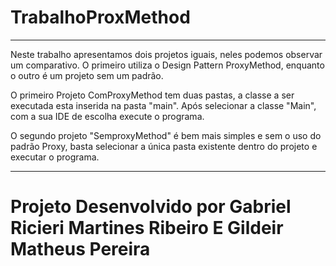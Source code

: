 # TrabalhoProxMethod

---------------------------------------------------------------------------------------------------------------------------------------------------------------------------------

Neste trabalho apresentamos dois projetos iguais, neles podemos observar um comparativo. O primeiro utiliza o Design Pattern ProxyMethod, enquanto o outro é um projeto sem um 
padrão.


O primeiro Projeto ComProxyMethod tem duas pastas, a classe a ser executada esta inserida na pasta "main". Após selecionar a classe "Main", com a sua IDE de escolha execute o programa.

O segundo projeto "SemproxyMethod" é bem mais simples e sem o uso do padrão Proxy, basta selecionar a única pasta existente dentro do projeto e executar o programa.

---------------------------------------------------------------------------------------------------------------------------------------------------------------------------------

# Projeto Desenvolvido por Gabriel Ricieri Martines Ribeiro E Gildeir Matheus Pereira
